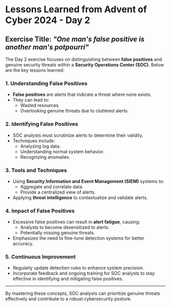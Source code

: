 # Lessons Learned from Advent of Cyber 2024 - Day 2

## Exercise Title: *"One man's false positive is another man's potpourri"*

The Day 2 exercise focuses on distinguishing between **false positives** and genuine security threats within a **Security Operations Center (SOC)**. Below are the key lessons learned:

### 1. Understanding False Positives
- **False positives** are alerts that indicate a threat where none exists.
- They can lead to:
  - Wasted resources.
  - Overlooking genuine threats due to cluttered alerts.

### 2. Identifying False Positives
- SOC analysts must scrutinize alerts to determine their validity.
- Techniques include:
  - Analyzing log data.
  - Understanding normal system behavior.
  - Recognizing anomalies.

### 3. Tools and Techniques
- Using **Security Information and Event Management (SIEM)** systems to:
  - Aggregate and correlate data.
  - Provide a centralized view of alerts.
- Applying **threat intelligence** to contextualize and validate alerts.

### 4. Impact of False Positives
- Excessive false positives can result in **alert fatigue**, causing:
  - Analysts to become desensitized to alerts.
  - Potentially missing genuine threats.
- Emphasizes the need to fine-tune detection systems for better accuracy.

### 5. Continuous Improvement
- Regularly update detection rules to enhance system precision.
- Incorporate feedback and ongoing training for SOC analysts to stay effective in identifying and mitigating false positives.

---

By mastering these concepts, SOC analysts can prioritize genuine threats effectively and contribute to a robust cybersecurity posture.
